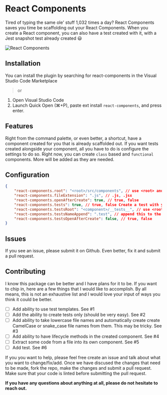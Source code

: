 # React Components
Tired of typing the same ole' stuff 1,032 times a day? React Components saves you time be scaffolding out your React Components. When you create a React component, you can also have a test created with it, with a Jest snapshot test already created 😃 

![React Components](/screenshot.gif?raw=true "React Components")

## Installation
You can install the plugin by searching for react-components in the Visual Studio Code Marketplace
> or
1. Open Visual Studio Code
2. Launch Quick Open (⌘+P), paste ext install `react-components`, and press enter.

## Features
Right from the command palette, or even better, a shortcut, have a component created for you that is already scaffolded out. If you want tests created alongside your component, all you have to do is configure the settings to do so. Right now, you can create `class` based and `functional` components. More will be added as they are needed.

## Configuration
```JSON
{
	"react-components.root": "<root>/src/components", // use <root> and <component>. <root> is project root and <component> is the component's path (the component that you are creating)
	"react-components.fileExtension": ".js", // .js, .jsx
	"react-components.openAfterCreate": true, // true, false
	"react-components.tests": true, // true, false Create a test with your component
	"react-components.testsRoot": "<component>/__tests__", // use <root> or <component> to give a path for the test location
	"react-components.testsNameAppend": ".test", // append this to the end of the file so it can be Component.test.js or component_test.js
	"react-components.testsOpenAfterCreate": false, // true, false
}
```

## Issues
If you see an issue, please submit it on Github. Even better, fix it and submit a pull request. 

## Contributing
I know this package can be better and I have plans for it to be. If you want to chip in, here are a few things that I would like to accomplish. By all means, this is not an exhaustive list and I would love your input of ways you think it could be better.

- [ ] Add ability to use test templates. See #1
- [ ] Add the ability to create tests only (should be very easy). See #2
- [ ] Add ability to take lowercase file names and automatically create create CamelCase or snake_case file names from them. This may be tricky. See #3
- [ ] Add ability to have lifecycle methods in the created component. See #4
- [ ] Extract some code from a file into its own component. See #5
- [ ] Add test. See #6

If you you want to help, please feel free create an issue and talk about what you want to change/fix/add. Once we have discused the changes that need to be made, fork the repo, make the changes and submit a pull request. Make sure that your code is linted before submitting the pull request.

**If you have any questions about anything at all, please do not hesitate to reach out.**

